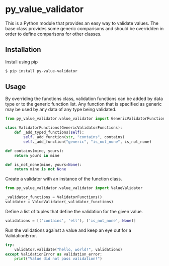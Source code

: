 # py_value_validator

This is a Python module that provides an easy way to validate values. 
The base class provides some generic comparisons and should
be overridden in order to define comparisons for other classes. 

## Installation

Install using pip
```bash
$ pip install py-value-validator
```

## Usage

By overriding the functions class, validation functions can be added by data type
or to the generic function list. Any function that is specified as generic may be
used by any data of any type being validated.
```python
from py_value_validator.value_validator import GenericValidatorFunctions

class ValidatorFunctions(GenericValidatorFunctions):
    def _add_typed_functions(self):
        self._add_function(str, "contains", contains)
        self._add_function("generic", "is_not_none", is_not_none)

def contains(mine, yours):
    return yours in mine

def is_not_none(mine, yours=None):
    return mine is not None
```

Create a validator with an instance of the function class.
```python
from py_value_validator.value_validator import ValueValidator

_validator_functions = ValidatorFunctions()
validator = ValueValidator(_validator_functions)
```

Define a list of tuples that define the validation for the given value.
```python
validations = [('contains', 'ell'), ('is_not_none', None)]
```

Run the validations against a value and keep an eye out for a ValidationError.
```python
try:
    validator.validate("hello, world!", validations)
except ValidationError as validation_error:
    print("Value did not pass validation!")
```
